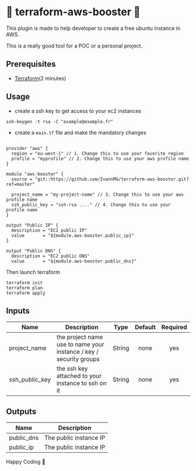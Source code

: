 # 🚀 terraform-aws-booster 🚀

This plugin is made to help developer to create a free ubuntu instance in AWS.

This is a really good tool for a POC or a personal project.

## Prerequisites

- [Terraform](https://www.vasos-koupparis.com/terraform-getting-started-install/)(2 minutes)

## Usage

- create a ssh key to get access to your ec2 instances

`
ssh-keygen -t rsa -C "example@example.fr"
`

- create a `main.tf` file and make the mandatory changes

```

provider "aws" {
  region = "eu-west-1" // 1. Change this to use your favorite region
  profile = "myprofile" // 2. Change this to use your aws profile name
}

module "aws-booster" {
  source = "git::https://github.com/IvannMG/terraform-aws-booster.git?ref=master" 

  project_name = "my-project-name" // 3. Change this to use your aws profile name
  ssh_public_key = "ssh-rsa ...." // 4. Change this to use your profile name
}

output "Public IP" {
  description = "EC2 public IP"
  value       = "${module.aws-booster.public_ip}"
}

output "Public DNS" {
  description = "EC2 public DNS"
  value       = "${module.aws-booster.public_dns}"
```

Then launch terraform

```
terraform init
terraform plan
terraform apply
```

## Inputs

| Name | Description | Type | Default | Required |
|------|-------------|:----:|:-----:|:-----:|
|project_name|the project name use to name your instance / key / security groups | String | none | yes |
|ssh_public_key|the ssh key attached to your instance to ssh on it | String | none | yes |

## Outputs

| Name | Description |
|------|-------------|
| public_dns | The public instance IP |
| public_ip | The public instance IP |

Happy Coding 💪
